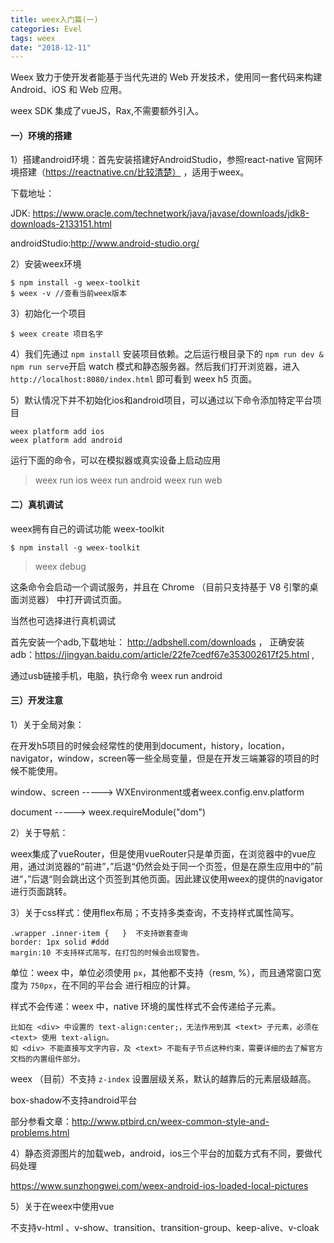 ```yaml
---
title: weex入门篇(一)
categories: Evel
tags: weex
date: "2018-12-11"
---
```


Weex 致力于使开发者能基于当代先进的 Web 开发技术，使用同一套代码来构建 Android、iOS 和 Web 应用。

weex SDK 集成了vueJS，Rax,不需要额外引入。



#### 一）环境的搭建

1）搭建android环境：首先安装搭建好AndroidStudio，参照react-native 官网环境搭建（https://reactnative.cn/比较清楚） ，适用于weex。

下载地址：

JDK: https://www.oracle.com/technetwork/java/javase/downloads/jdk8-downloads-2133151.html

androidStudio:http://www.android-studio.org/

2）安装weex环境

```
$ npm install -g weex-toolkit
$ weex -v //查看当前weex版本
```

3）初始化一个项目

```
$ weex create 项目名字
```

4）我们先通过 `npm install` 安装项目依赖。之后运行根目录下的 `npm run dev & npm run serve`开启 watch 模式和静态服务器。然后我们打开浏览器，进入 `http://localhost:8080/index.html` 即可看到 weex h5 页面。

5）默认情况下并不初始化ios和android项目，可以通过以下命令添加特定平台项目

```
weex platform add ios
weex platform add android
```

运行下面的命令，可以在模拟器或真实设备上启动应用

> weex run ios
> weex run android
> weex run web



#### 二）真机调试

weex拥有自己的调试功能 weex-toolkit

```
$ npm install -g weex-toolkit
```

> weex debug 

这条命令会启动一个调试服务，并且在 Chrome （目前只支持基于 V8 引擎的桌面浏览器） 中打开调试页面。

当然也可选择进行真机调试

首先安装一个adb,下载地址： http://adbshell.com/downloads ，
正确安装adb：https://jingyan.baidu.com/article/22fe7cedf67e353002617f25.html ,

通过usb链接手机，电脑，执行命令 weex run android



#### 三）开发注意

1）关于全局对象：

在开发h5项目的时候会经常性的使用到document，history，location，navigator，window，screen等一些全局变量，但是在开发三端兼容的项目的时候不能使用。

window、screen -----> WXEnvironment或者weex.config.env.platform

document ----->  weex.requireModule("dom")

2）关于导航：

weex集成了vueRouter，但是使用vueRouter只是单页面，在浏览器中的vue应用，通过浏览器的“前进”，”后退“仍然会处于同一个页签，但是在原生应用中的”前进“，”后退“则会跳出这个页签到其他页面。因此建议使用weex的提供的navigator进行页面跳转。

3）关于css样式：使用flex布局；不支持多类查询，不支持样式属性简写。

```
.wrapper .inner-item {   }  不支持嵌套查询
border: 1px solid #ddd 
margin:10 不支持样式简写，在打包的时候会出现警告。
```

单位：weex 中，单位必须使用 `px`，其他都不支持（resm, %），而且通常窗口宽度为 `750px`，在不同的平台会	进行相应的计算。

样式不会传递：weex 中，native 环境的属性样式不会传递给子元素。

```
比如在 <div> 中设置的 text-align:center;，无法作用到其 <text> 子元素，必须在 <text> 使用 text-align。
如 <div> 不能直接写文字内容，及 <text> 不能有子节点这种约束，需要详细的去了解官方文档的内置组件部分。
```

 weex （目前）不支持 `z-index` 设置层级关系，默认的越靠后的元素层级越高。

 box-shadow不支持android平台

部分参看文章：http://www.ptbird.cn/weex-common-style-and-problems.html

4）静态资源图片的加载web，android，ios三个平台的加载方式有不同，要做代码处理

https://www.sunzhongwei.com/weex-android-ios-loaded-local-pictures

5）关于在weex中使用vue

不支持v-html 、v-show、transition、transition-group、keep-alive、v-cloak





